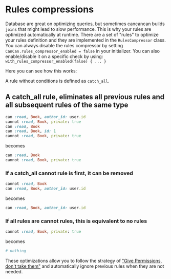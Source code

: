 # Rules compressions

Database are great on optimizing queries, but sometimes cancancan builds `joins` that might lead to slow performance.
This is why your rules are optimized automatically at runtime.
There are a set of "rules" to optimize your rules definition and they are implemented in the `RulesCompressor` class.
You can always disable the rules compressor by setting `CanCan.rules_compressor_enabled = false` in your initializer.
You can also enable/disable it on a specific check by using: `with_rules_compressor_enabled(false) { ... }`

Here you can see how this works:

A rule without conditions is defined as `catch_all`.

## A catch_all rule, eliminates all previous rules and all subsequent rules of the same type

```ruby
can :read, Book, author_id: user.id
cannot :read, Book, private: true
can :read, Book
can :read, Book, id: 1
cannot :read, Book, private: true
```

becomes

```ruby
can :read, Book
cannot :read, Book, private: true
```

### If a catch_all cannot rule is first, it can be removed

```ruby
cannot :read, Book
can :read, Book, author_id: user.id
```

becomes

```ruby
can :read, Book, author_id: user.id
```

### If all rules are cannot rules, this is equivalent to no rules

```ruby
cannot :read, Book, private: true
```

becomes

```ruby
# nothing
```

These optimizations allow you to follow the strategy of ["Give Permissions, don't take them"](https://github.com/CanCanCommunity/cancancan/blob/develop/docs/define_abilities_best_practices.md#give-permissions-dont-take-them-away) and automatically ignore previous rules when they are not needed.
